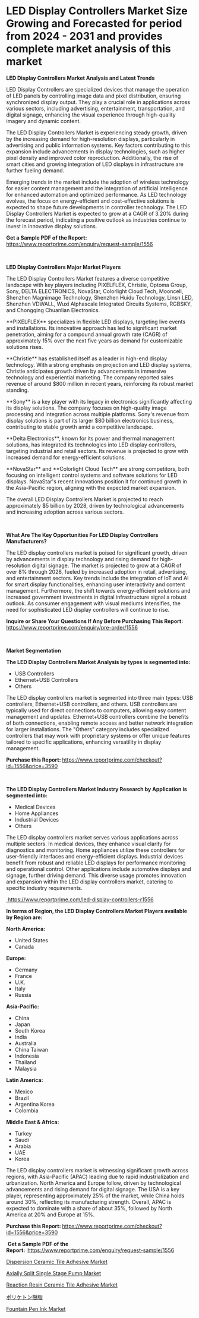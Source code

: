 <p><h1>LED Display Controllers Market Size Growing and Forecasted for period from 2024 - 2031 and provides complete market analysis of this market</h1></p><p><strong>LED Display Controllers Market Analysis and Latest Trends</strong></p>
<p><p>LED Display Controllers are specialized devices that manage the operation of LED panels by controlling image data and pixel distribution, ensuring synchronized display output. They play a crucial role in applications across various sectors, including advertising, entertainment, transportation, and digital signage, enhancing the visual experience through high-quality imagery and dynamic content.</p><p>The LED Display Controllers Market is experiencing steady growth, driven by the increasing demand for high-resolution displays, particularly in advertising and public information systems. Key factors contributing to this expansion include advancements in display technologies, such as higher pixel density and improved color reproduction. Additionally, the rise of smart cities and growing integration of LED displays in infrastructure are further fueling demand.</p><p>Emerging trends in the market include the adoption of wireless technology for easier content management and the integration of artificial intelligence for enhanced automation and optimized performance. As LED technology evolves, the focus on energy-efficient and cost-effective solutions is expected to shape future developments in controller technology. The LED Display Controllers Market is expected to grow at a CAGR of 3.20% during the forecast period, indicating a positive outlook as industries continue to invest in innovative display solutions.</p></p>
<p><strong>Get a Sample PDF of the Report:&nbsp;</strong> <a href="https://www.reportprime.com/enquiry/request-sample/1556">https://www.reportprime.com/enquiry/request-sample/1556</a></p>
<p>&nbsp;</p>
<p><strong>LED Display Controllers Major Market Players</strong></p>
<p><p>The LED Display Controllers Market features a diverse competitive landscape with key players including PIXELFLEX, Christie, Optoma Group, Sony, DELTA ELECTRONICS, NovaStar, Colorlight Cloud Tech, Mooncell, Shenzhen Magnimage Technology, Shenzhen Huidu Technology, Linsn LED, Shenzhen VDWALL, Wuxi Alphascale Integrated Circuits Systems, RGBSKY, and Chongqing Chuanlian Electronics.</p><p>**PIXELFLEX** specializes in flexible LED displays, targeting live events and installations. Its innovative approach has led to significant market penetration, aiming for a compound annual growth rate (CAGR) of approximately 15% over the next five years as demand for customizable solutions rises.</p><p>**Christie** has established itself as a leader in high-end display technology. With a strong emphasis on projection and LED display systems, Christie anticipates growth driven by advancements in immersive technology and experiential marketing. The company reported sales revenue of around $800 million in recent years, reinforcing its robust market standing.</p><p>**Sony** is a key player with its legacy in electronics significantly affecting its display solutions. The company focuses on high-quality image processing and integration across multiple platforms. Sony's revenue from display solutions is part of its larger $80 billion electronics business, contributing to stable growth amid a competitive landscape.</p><p>**Delta Electronics**, known for its power and thermal management solutions, has integrated its technologies into LED display controllers, targeting industrial and retail sectors. Its revenue is projected to grow with increased demand for energy-efficient solutions.</p><p>**NovaStar** and **Colorlight Cloud Tech** are strong competitors, both focusing on intelligent control systems and software solutions for LED displays. NovaStar's recent innovations position it for continued growth in the Asia-Pacific region, aligning with the expected market expansion.</p><p>The overall LED Display Controllers Market is projected to reach approximately $5 billion by 2028, driven by technological advancements and increasing adoption across various sectors.</p></p>
<p>&nbsp;</p>
<p><strong>What Are The Key Opportunities For LED Display Controllers Manufacturers?</strong></p>
<p><p>The LED display controllers market is poised for significant growth, driven by advancements in display technology and rising demand for high-resolution digital signage. The market is projected to grow at a CAGR of over 8% through 2028, fueled by increased adoption in retail, advertising, and entertainment sectors. Key trends include the integration of IoT and AI for smart display functionalities, enhancing user interactivity and content management. Furthermore, the shift towards energy-efficient solutions and increased government investments in digital infrastructure signal a robust outlook. As consumer engagement with visual mediums intensifies, the need for sophisticated LED display controllers will continue to rise.</p></p>
<p><strong>Inquire or Share Your Questions If Any Before Purchasing This Report:</strong> <a href="https://www.reportprime.com/enquiry/pre-order/1556">https://www.reportprime.com/enquiry/pre-order/1556</a></p>
<p>&nbsp;</p>
<p><strong>Market Segmentation</strong></p>
<p><strong>The LED Display Controllers Market Analysis by types is segmented into:</strong></p>
<p><ul><li>USB Controllers</li><li>Ethernet+USB Controllers</li><li>Others</li></ul></p>
<p><p>The LED display controllers market is segmented into three main types: USB controllers, Ethernet+USB controllers, and others. USB controllers are typically used for direct connections to computers, allowing easy content management and updates. Ethernet+USB controllers combine the benefits of both connections, enabling remote access and better network integration for larger installations. The "Others" category includes specialized controllers that may work with proprietary systems or offer unique features tailored to specific applications, enhancing versatility in display management.</p></p>
<p><strong>Purchase this Report:&nbsp;</strong><a href="https://www.reportprime.com/checkout?id=1556&price=3590">https://www.reportprime.com/checkout?id=1556&price=3590</a></p>
<p>&nbsp;</p>
<p><strong>The LED Display Controllers Market Industry Research by Application is segmented into:</strong></p>
<p><ul><li>Medical Devices</li><li>Home Appliances</li><li>Industrial Devices</li><li>Others</li></ul></p>
<p><p>The LED display controllers market serves various applications across multiple sectors. In medical devices, they enhance visual clarity for diagnostics and monitoring. Home appliances utilize these controllers for user-friendly interfaces and energy-efficient displays. Industrial devices benefit from robust and reliable LED displays for performance monitoring and operational control. Other applications include automotive displays and signage, further driving demand. This diverse usage promotes innovation and expansion within the LED display controllers market, catering to specific industry requirements.</p></p>
<p><a href="https://www.reportprime.com/led-display-controllers-r1556">&nbsp;https://www.reportprime.com/led-display-controllers-r1556</a></p>
<p><strong>In terms of Region, the LED Display Controllers Market Players available by Region are:</strong></p>
<p>
    <p> <strong> North America: </strong>
        <ul>
            <li>United States</li>
            <li>Canada</li>
        </ul>
        </p> 
    <p> <strong> Europe: </strong>
        <ul>
            <li>Germany</li>
            <li>France</li>
            <li>U.K.</li>
            <li>Italy</li>
            <li>Russia</li>
        </ul>
        </p> 
    <p> <strong> Asia-Pacific: </strong>
        <ul>
            <li>China</li>
            <li>Japan</li>
            <li>South Korea</li>
            <li>India</li>
            <li>Australia</li>
            <li>China Taiwan</li>
            <li>Indonesia</li>
            <li>Thailand</li>
            <li>Malaysia</li>
        </ul>
        </p> 
    <p> <strong> Latin America: </strong>
        <ul>
            <li>Mexico</li>
            <li>Brazil</li>
            <li>Argentina Korea</li>
            <li>Colombia</li>
        </ul>
        </p> 
    <p> <strong> Middle East & Africa: </strong>
        <ul>
            <li>Turkey</li>
            <li>Saudi</li>
            <li>Arabia</li>
            <li>UAE</li>
            <li>Korea</li>
        </ul>
    </p>
    </p>
<p><p>The LED display controllers market is witnessing significant growth across regions, with Asia-Pacific (APAC) leading due to rapid industrialization and urbanization. North America and Europe follow, driven by technological advancements and rising demand for digital signage. The USA is a key player, representing approximately 25% of the market, while China holds around 30%, reflecting its manufacturing strength. Overall, APAC is expected to dominate with a share of about 35%, followed by North America at 20% and Europe at 15%.</p></p>
<p><strong>Purchase this Report: </strong><a href="https://www.reportprime.com/checkout?id=1556&price=3590">https://www.reportprime.com/checkout?id=1556&price=3590</a></p>
<p>&nbsp;<strong>Get a Sample PDF of the Report:&nbsp;&nbsp;</strong><a href="https://www.reportprime.com/enquiry/request-sample/1556">https://www.reportprime.com/enquiry/request-sample/1556</a></p>
<p><strong></strong></p>
<p><p><a href="https://issuu.com/reportprime-2/docs/dispersion-ceramic-tile-adhesive-ma_ea5cab60d955fa">Dispersion Ceramic Tile Adhesive Market</a></p><p><a href="https://medium.com/@rachel.payne546456/future-of-axially-split-single-stage-pump-market-global-market-forecast-and-market-trends-5d32a486defb">Axially Split Single Stage Pump Market</a></p><p><a href="https://issuu.com/reportprime-2/docs/reaction-resin-ceramic-tile-adhesiv_f53613120f4544">Reaction Resin Ceramic Tile Adhesive Market</a></p><p><a href="https://medium.com/@kw8enloe/%E3%83%9D%E3%83%AA%E3%82%B1%E3%83%88%E3%83%B3%E6%A8%B9%E8%84%82%E5%B8%82%E5%A0%B4%E3%81%AE%E9%9D%A9%E5%91%BD-2024%E5%B9%B4-2031%E5%B9%B4-%E6%AC%A1%E3%81%AE10%E5%B9%B4%E3%82%92%E5%BD%A2%E4%BD%9C%E3%82%8B%E5%B8%82%E5%A0%B4%E5%8B%95%E5%90%91-0446d610d75f">ポリケトン樹脂</a></p><p><a href="https://www.linkedin.com/pulse/fountain-pen-ink-market-trends-detailed-study-its-segmentation-ttqrf?trackingId=HsfGvA1QRDG4o3suV%2BQY3Q%3D%3D">Fountain Pen Ink Market</a></p></p>